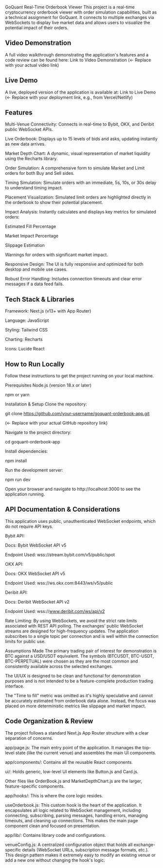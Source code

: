 

GoQuant Real-Time Orderbook Viewer
This project is a real-time cryptocurrency orderbook viewer with order simulation capabilities, built as a technical assignment for GoQuant. It connects to multiple exchanges via WebSockets to display live market data and allows users to visualize the potential impact of their orders.

## Video Demonstration
A full video walkthrough demonstrating the application's features and a code review can be found here:
Link to Video Demonstration (<- Replace with your actual video link)

## Live Demo
A live, deployed version of the application is available at:
Link to Live Demo (<- Replace with your deployment link, e.g., from Vercel/Netlify)

## Features
Multi-Venue Connectivity: Connects in real-time to Bybit, OKX, and Deribit public WebSocket APIs.

Live Orderbook: Displays up to 15 levels of bids and asks, updating instantly as new data arrives.

Market Depth Chart: A dynamic, visual representation of market liquidity using the Recharts library.

Order Simulation: A comprehensive form to simulate Market and Limit orders for both Buy and Sell sides.

Timing Simulation: Simulate orders with an immediate, 5s, 10s, or 30s delay to understand timing impact.

Placement Visualization: Simulated limit orders are highlighted directly in the orderbook to show their potential placement.

Impact Analysis: Instantly calculates and displays key metrics for simulated orders:

Estimated Fill Percentage

Market Impact Percentage

Slippage Estimation

Warnings for orders with significant market impact.

Responsive Design: The UI is fully responsive and optimized for both desktop and mobile use cases.

Robust Error Handling: Includes connection timeouts and clear error messages if a data feed fails.

## Tech Stack & Libraries
Framework: Next.js (v13+ with App Router)

Language: JavaScript

Styling: Tailwind CSS

Charting: Recharts

Icons: Lucide React

## How to Run Locally
Follow these instructions to get the project running on your local machine.

Prerequisites
Node.js (version 18.x or later)

npm or yarn

Installation & Setup
Clone the repository:

git clone https://github.com/your-username/goquant-orderbook-app.git

(<- Replace with your actual GitHub repository link)

Navigate to the project directory:

cd goquant-orderbook-app

Install dependencies:

npm install

Run the development server:

npm run dev

Open your browser and navigate to http://localhost:3000 to see the application running.

## API Documentation & Considerations
This application uses public, unauthenticated WebSocket endpoints, which do not require API keys.

Bybit API:

Docs: Bybit WebSocket API v5

Endpoint Used: wss://stream.bybit.com/v5/public/spot

OKX API:

Docs: OKX WebSocket API v5

Endpoint Used: wss://ws.okx.com:8443/ws/v5/public

Deribit API:

Docs: Deribit WebSocket API v2

Endpoint Used: wss://www.deribit.com/ws/api/v2

Rate Limiting: By using WebSockets, we avoid the strict rate limits associated with REST API polling. The exchanges' public WebSocket streams are designed for high-frequency updates. The application subscribes to a single topic per connection and is well within the connection limits for public use.

Assumptions Made
The primary trading pair of interest for demonstration is BTC against a USD/USDT equivalent. The symbols (BTCUSDT, BTC-USDT, BTC-PERPETUAL) were chosen as they are the most common and consistently available across the selected exchanges.

The UI/UX is designed to be clean and functional for demonstration purposes and is not intended to be a feature-complete production trading interface.

The "Time to fill" metric was omitted as it's highly speculative and cannot be accurately estimated from orderbook data alone. Instead, the focus was placed on more deterministic metrics like slippage and market impact.

## Code Organization & Review
The project follows a standard Next.js App Router structure with a clear separation of concerns.

app/page.js: The main entry point of the application. It manages the top-level state (like the current venue) and assembles the main UI components.

app/components/: Contains all the reusable React components.

ui/: Holds generic, low-level UI elements like Button.js and Card.js.

Other files like OrderBook.js and MarketDepthChart.js are the larger, feature-specific components.

app/hooks/: This is where the core logic resides.

useOrderbook.js: This custom hook is the heart of the application. It encapsulates all logic related to WebSocket management, including connecting, subscribing, parsing messages, handling errors, managing timeouts, and cleaning up connections. This makes the main page component clean and focused on presentation.

app/lib/: Contains library code and configurations.

venueConfig.js: A centralized configuration object that holds all exchange-specific details (WebSocket URLs, subscription message formats, etc.). This design pattern makes it extremely easy to modify an existing venue or add a new one without changing the hook's logic.
